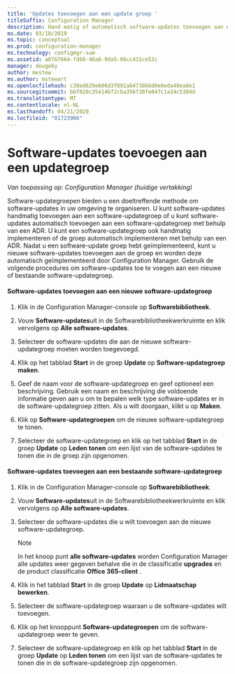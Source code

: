 ```yaml
---
title: 'Updates toevoegen aan een update groep '
titleSuffix: Configuration Manager
description: Hand matig of automatisch software-updates toevoegen aan een software-update groep in uw omgeving.
ms.date: 03/18/2019
ms.topic: conceptual
ms.prod: configuration-manager
ms.technology: configmgr-sum
ms.assetid: a0767664-fd60-46a8-9da5-86cc431ce53c
manager: dougeby
author: mestew
ms.author: mstewart
ms.openlocfilehash: c38ed629e606d3f891a6473866d0e8eda40eade1
ms.sourcegitcommit: bbf820c35414bf2cba356f30fe047c1a34c5384d
ms.translationtype: MT
ms.contentlocale: nl-NL
ms.lasthandoff: 04/21/2020
ms.locfileid: "81723906"
---
```

# <a name="add-software-updates-to-an-update-group"></a>Software-updates toevoegen aan een updategroep  

*Van toepassing op: Configuration Manager (huidige vertakking)*

 Software-updategroepen bieden u een doeltreffende methode om software-updates in uw omgeving te organiseren. U kunt software-updates handmatig toevoegen aan een software-updategroep of u kunt software-updates automatisch toevoegen aan een software-updategroep met behulp van een ADR. U kunt een software-updategroep ook handmatig implementeren of de groep automatisch implementeren met behulp van een ADR. Nadat u een software-update groep hebt geïmplementeerd, kunt u nieuwe software-updates toevoegen aan de groep en worden deze automatisch geïmplementeerd door Configuration Manager. Gebruik de volgende procedures om software-updates toe te voegen aan een nieuwe of bestaande software-updategroep.  

#### <a name="to-add-software-updates-to-a-new-software-update-group"></a>Software-updates toevoegen aan een nieuwe software-updategroep  

1.  Klik in de Configuration Manager-console op **Softwarebibliotheek**.  

2.  Vouw **Software-updates**uit in de Softwarebibliotheekwerkruimte en klik vervolgens op **Alle software-updates**.  

3.  Selecteer de software-updates die aan de nieuwe software-updategroep moeten worden toegevoegd.  

4.  Klik op het tabblad **Start** in de groep **Update** op **Software-updategroep maken**.  

5.  Geef de naam voor de software-updategroep en geef optioneel een beschrijving. Gebruik een naam en beschrijving die voldoende informatie geven aan u om te bepalen welk type software-updates er in de software-updategroep zitten. Als u wilt doorgaan, klikt u op **Maken**.  

6.  Klik op **Software-updategroepen** om de nieuwe software-updategroep te tonen.  

7.  Selecteer de software-updategroep en klik op het tabblad **Start** in de groep **Update** op **Leden tonen** om een lijst van de software-updates te tonen die in de groep zijn opgenomen.  

#### <a name="to-add-software-updates-to-an-existing-software-update-group"></a>Software-updates toevoegen aan een bestaande software-updategroep  

1.  Klik in de Configuration Manager-console op **Softwarebibliotheek**.  

2.  Vouw **Software-updates**uit in de Softwarebibliotheekwerkruimte en klik vervolgens op **Alle software-updates**.  

3.  Selecteer de software-updates die u wilt toevoegen aan de nieuwe software-updategroep.  

    > [!NOTE]  
    >  In het knoop punt **alle software-updates** worden Configuration Manager alle updates weer gegeven behalve die in de classificatie **upgrades** en de product classificatie **Office 365-client** .  

4.  Klik in het tabblad **Start** in de groep **Update** op **Lidmaatschap bewerken**.  

5.  Selecteer de software-updategroep waaraan u de software-updates wilt toevoegen.  

6.  Klik op het knooppunt **Software-updategroepen** om de software-updategroep weer te geven.  

7.  Selecteer de software-updategroep en klik op het tabblad **Start** in de groep **Update** op **Leden tonen** om een lijst van de software-updates te tonen die in de software-updategroep zijn opgenomen.  
